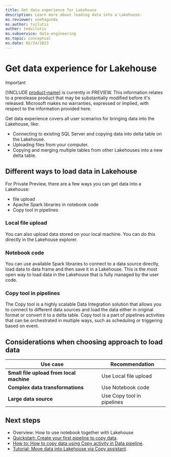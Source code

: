```yaml
---
title: Get data experience for Lakehouse
description: Learn more about loading data into a Lakehouse.
ms.reviewer: snehagunda
ms.author: tvilutis
author: tedvilutis
ms.subservice: data-engineering
ms.topic: conceptual
ms.date: 02/24/2023
---
```


# Get data experience for Lakehouse

> [!IMPORTANT]
> [!INCLUDE [product-name](../includes/product-name.md)] is currently in PREVIEW. This information relates to a prerelease product that may be substantially modified before it's released. Microsoft makes no warranties, expressed or implied, with respect to the information provided here.

Get data experience covers all user scenarios for bringing data into the Lakehouse, like:

- Connecting to existing SQL Server and copying data into delta table on the Lakehouse.
- Uploading files from your computer.
- Copying and merging multiple tables from other Lakehouses into a new delta table.

## Different ways to load data in Lakehouse

For Private Preview, there are a few ways you can get data into a Lakehouse:

- file upload
- Apache Spark libraries in notebook code
- Copy tool in pipelines

### Local file upload

You can also upload data stored on your local machine. You can do this directly in the Lakehouse explorer.

### Notebook code

You can use available Spark libraries to connect to a data source directly, load data to data frame and then save it in a Lakehouse. This is the most open way to load data in the Lakehouse that is fully managed by the user code.

### Copy tool in pipelines

The Copy tool is a highly scalable Data Integration solution that allows you to connect to different data sources and load the data either in original format or convert it to a delta table. Copy tool is a part of pipelines activities that can be orchestrated in multiple ways, such as scheduling or triggering based on event.

## Considerations when choosing approach to load data

| **Use case** | **Recommendation** |
|---|---|
| **Small file upload from local machine** | Use Local file upload |
| **Complex data transformations** | Use Notebook code |
| **Large data source** | Use Copy tool in pipelines |

## Next steps

- Overview: How to use notebook together with Lakehouse
- [Quickstart: Create your first pipeline to copy data](../data-factory/create-first-pipeline-with-sample-data.md).
- [How to: How to copy data using Copy activity in Data pipeline](../data-factory/copy-data-activity.md).
- [Tutorial: Move data into Lakehouse via Copy assistant](../data-factory/move-data-lakehouse-copy-assistant.md).
